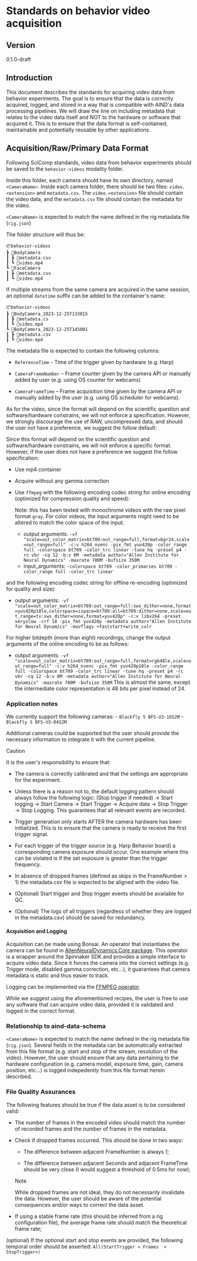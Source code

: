 # Standards on behavior video acquisition

## Version

0.1.0-draft

## Introduction

This document describes the standards for acquiring video data from behavior experiments. The goal is to ensure that the data is correctly acquired, logged, and stored in a way that is compatible with AIND's data processing pipelines. We will draw the line on including metadata that relates to the video data itself and NOT to the hardware or software that acquired it. This is to ensure that the data format is self-contained, maintainable and potentially reusable by other applications.

## Acquisition/Raw/Primary Data Format

Following SciComp standards, video data from behavior experiments should be saved to the `behavior-videos` modality folder.

Inside this folder, each camera should have its own directory, named `<CameraName>`. Inside each camera folder, there should be two files: `video.<extension>` and `metadata.csv`. The `video.<extension>` file should contain the video data, and the `metadata.csv` file should contain the metadata for the video.

`<CameraName>` is expected to match the name defined in the rig metadata file (`rig.json`)

The folder structure will thus be:

```plaintext
📦behavior-videos
┣ 📂BodyCamera
┃ ┣ 📜metadata.csv
┃ ┗ 📜video.mp4
┗ 📂FaceCamera
┃ ┣ 📜metadata.csv
┃ ┗ 📜video.mp4
```

If multiple streams from the same camera are acquired in the same session, an optional `datetime` suffix can be added to the container's name:

```plaintext
📦behavior-videos
┣ 📂BodyCamera_2023-12-25T133015
┃ ┣ 📜metadata.cs
┃ ┗ 📜video.mp4
┗ 📂BodyCamera_2023-12-25T145001
┃ ┣ 📜metadata.csv
┃ ┗ 📜video.mp4
```

The metadata file is expected to contain the following columns:

- `ReferenceTime` - Time of the trigger given by hardware (e.g. Harp)

- `CameraFrameNumber` – Frame counter given by the camera API or manually added by user (e.g. using OS counter for webcams)

- `CameraFrameTime` – Frame acquisition time given by the camera API or manually added by the user (e.g. using OS scheduler for webcams).


As for the video, since the format will depend on the scientific question and software/hardware constrains, we will not enforce a specification. However, we strongly discourage the use of RAW, uncompressed data, and should the user not have a preference, we suggest the follow default:

Since this format will depend on the scientific question and software/hardware constrains, we will not enforce a specific format. However, if the user does not have a preference we suggest the follow specification:

- Use mp4 container
- Acquire without any gamma correction
- Use `ffmpeg` with the following encoding codec string for online encoding (optimized for compression quality and speed):

  Note: this has been tested with monochrome videos with the raw pixel format
  `gray`. For color videos, the input arguments might need to be altered to
  match the color space of the input.
  
  - output arguments: `-vf "scale=out_color_matrix=bt709:out_range=full,format=bgr24,scale=out_range=full" -c:v h264_nvenc -pix_fmt yuv420p -color_range full -colorspace bt709 -color_trc linear -tune hq -preset p4 -rc vbr -cq 12 -b:v 0M -metadata author="Allen Institute for Neural Dynamics" -maxrate 700M -bufsize 350M`
  - input_arguments: `-colorspace bt709 -color_primaries bt709 -color_range full -color_trc linear`


and the following encoding codec string for offline re-encoding (optimized for quality and size):

- output arguments: `-vf "scale=out_color_matrix=bt709:out_range=full:sws_dither=none,format=yuv420p10le,colorspace=ispace=bt709:all=bt709:dither=none,scale=out_range=tv:sws_dither=none,format=yuv420p" -c:v libx264 -preset veryslow -crf 18 -pix_fmt yuv420p -metadata author="Allen Institute for Neural Dynamics" -movflags +faststart+write_colr`

For higher bitdepth (more than eight) recordings, change the output arguments of the online encoding to be as follows:
  - output arguments: `-vf "scale=out_color_matrix=bt709:out_range=full,format=rgb48le,scale=out_range=full" -c:v h264_nvenc -pix_fmt yuv420p10le -color_range full -colorspace bt709 -color_trc linear -tune hq -preset p4 -rc vbr -cq 12 -b:v 0M -metadata author="Allen Institute for Neural Dynamics" -maxrate 700M -bufsize 350M`
This is almost the same, except the intermediate color representation is 48 bits per pixel instead of 24.
### Application notes

We currently support the following cameras:
    - `Blackfly S BFS-U3-16S2M`
    - `Blackfly S BFS-U3-04S2M`

Additional cameras could be supported but the user should provide the necessary information to integrate it with the current pipeline.

> [!CAUTION]
> It is the user's responsibility to ensure that:
> 
> - The camera is correctly calibrated and that the settings are appropriate for the experiment.
> 
> - Unless there is a reason not to, the default logging pattern should always follow the following logic: (Stop trigger if needed) -> Start logging -> Start Camera -> Start Trigger -> Acquire data -> Stop Trigger -> Stop Logging. This guarantees that all relevant events are recorded.
> 
> - Trigger generation only starts AFTER the camera hardware has been initialized. This is to ensure that the camera is ready to receive the first trigger signal.
> 
> - For each trigger of the trigger source (e.g. Harp Behavior board) a corresponding camera exposure should occur. One example where this can be violated is if the set exposure is greater than the trigger frequency.
> 
> - In absence of dropped frames (defined as skips in the FrameNumber > 1) the metadata.csv file is expected to be aligned with the video file.
> 
> - (Optional) Start trigger and Stop trigger events should be available for QC.
> 
> - (Optional) The logs of all triggers (regardless of whether they are logged in the metadata.csv) should be saved for redundancy.

#### Acquisition and Logging

Acquisition can be made using Bonsai. An operator that instantiates the camera can be found in [AllenNeuralDynamics.Core package](https://allenneuraldynamics.github.io/Bonsai.AllenNeuralDynamics/api/AllenNeuralDynamics.Core.AindSpinnakerCapture.html).
This operator is a wrapper around the Spinnaker SDK and provides a simple interface to acquire video data. Since it forces the camera into the correct settings (e.g. Trigger mode, disabled gamma correction, etc...), it guarantees that camera metadata is static and thus easier to track.

Logging can be implemented via the [FFMPEG operator](https://allenneuraldynamics.github.io/Bonsai.AllenNeuralDynamics/api/AllenNeuralDynamics.Core.FfmpegVideoWriter.html).

While we suggest using the aforementioned recipes, the user is free to use any software that can acquire video data, provided it is validated and logged in the correct format.

### Relationship to aind-data-schema

`<CameraName>` is expected to match the name defined in the rig metadata file (`rig.json`). Several fields in the metadata can be automatically extracted from this file format (e.g. start and stop of the stream, resolution of the video). However, the user should ensure that any data pertaining to the hardware configuration (e.g. camera model, exposure time, gain, camera position, etc...) is logged indepedently from this file format herein described.

### File Quality Assurances

The following features should be true if the data asset is to be considered valid:

- The number of frames in the encoded video should match the number of recorded frames and the number of frames in the metadata.

- Check if dropped frames occurred. This should be done in two ways:

  - The difference between adjacent FrameNumber is always 1;

  - The difference between adjacent Seconds and adjacent FrameTime should be very close (I would suggest a threshold of 0.5ms for now);

  > [!NOTE]
  > While dropped frames are not ideal, they do not necessarily invalidate the data. However, the user should be aware of the potential consequences and/or ways to correct the data asset.

- If using a stable frame rate (this should be inferred from a rig configuration file), the average frame rate should match the theoretical frame rate;

(optional) If the optional start and stop events are provided, the following temporal order should be asserted: `All(StartTrigger < Frames  < StopTrigger>)`
